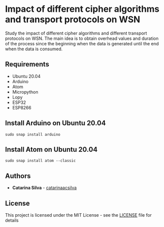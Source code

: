# Impact of different cipher algorithms and transport protocols on WSN

Study the impact of different cipher algorithms and different transport protocols on WSN.
The main idea is to obtain overhead values and duration of the process since the beginning when the data is generated until the end when the data is consumed.


## Requirements

- Ubuntu 20.04
- Arduino
- Atom
- Micropython
- Lopy
- ESP32
- ESP8266

## Install Arduino on Ubuntu 20.04

`sudo snap install arduino`

## Install Atom on Ubuntu 20.04

`sudo snap install atom --classic`

## Authors

* **Catarina Silva** - [catarinaacsilva](https://github.com/catarinaacsilva)

## License

This project is licensed under the MIT License - see the [LICENSE](LICENSE) file for details